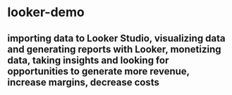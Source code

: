 # looker-demo

## importing data to Looker Studio, visualizing data and generating reports with Looker, monetizing data, taking insights and looking for opportunities to generate more revenue, increase margins, decrease costs





